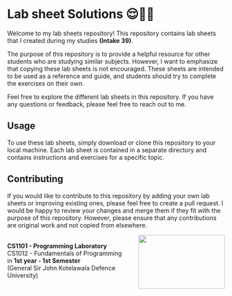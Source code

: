 # Lab sheet Solutions 😌✌🏻

Welcome to my lab sheets repository! This repository contains lab sheets that I created during my studies <b>(Intake 39)</b>.

The purpose of this repository is to provide a helpful resource for other students who are studying similar subjects. However, I want to emphasize that copying these lab sheets is not encouraged. These sheets are intended to be used as a reference and guide, and students should try to complete the exercises on their own.

Feel free to explore the different lab sheets in this repository. If you have any questions or feedback, please feel free to reach out to me.

## Usage

To use these lab sheets, simply download or clone this repository to your local machine. Each lab sheet is contained in a separate directory and contains instructions and exercises for a specific topic.

## Contributing

If you would like to contribute to this repository by adding your own lab sheets or improving existing ones, please feel free to create a pull request. I would be happy to review your changes and merge them if they fit with the purpose of this repository. However, please ensure that any contributions are original work and not copied from elsewhere.


<img src="https://eportfolio.utm.my/artefact/file/download.php?file=682041&view=171850&embedded=1&text=691127" align="right" height="125px" width="200px">

<br>
<b>CS1101 - Programming Laboratory</b> <br>
CS1012 - Fundamentals of Programming <br>
   in <b>1st year - 1st Semester</b> <br>
(General Sir John Kotelawala Defence University) 
